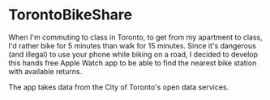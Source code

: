 # TorontoBikeShare

When I'm commuting to class in Toronto, to get from my apartment to class, I'd rather bike for 5 minutes than walk for 15 minutes.
Since it's dangerous (and illegal) to use your phone while biking on a road, I decided to develop this hands free Apple Watch app
to be able to find the nearest bike station with available returns. 

The app takes data from the City of Toronto's open data services.

